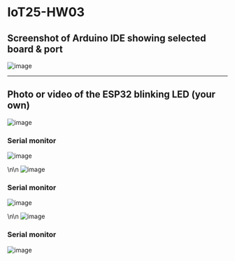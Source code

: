 # IoT25-HW03

## Screenshot of Arduino IDE showing selected board & port
![image](https://github.com/user-attachments/assets/156fb3f7-da36-4c0c-9645-31cc6d125541)

------
## Photo or video of the ESP32 blinking LED (your own)
![image](https://github.com/user-attachments/assets/f239b1d7-d6ae-4e16-a4bd-d5a8c1159e4b)
### Serial monitor
![image](https://github.com/user-attachments/assets/a86a019f-99fa-4943-b883-bfd78970eb49)

\n\n
![image](https://github.com/user-attachments/assets/e59153d2-0abd-4846-a1f2-bac6631ae42a)
### Serial monitor
![image](https://github.com/user-attachments/assets/b977bef8-7e29-479d-8422-b2811c2195f0)

\n\n
![image](https://github.com/user-attachments/assets/ad1c0cbb-378b-4290-bddc-ae8a7b0410ff)
### Serial monitor
![image](https://github.com/user-attachments/assets/d9354403-8cc4-463e-ad30-3e356736a7c4)

